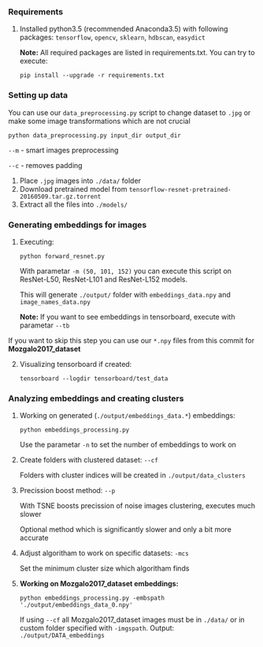 ### Requirements

1. Installed python3.5 (recommended Anaconda3.5) with following packages: `tensorflow`, `opencv`, `sklearn`, `hdbscan`, `easydict`

    **Note:** All required packages are listed in requirements.txt. You can try to execute:
    ```Shell
    pip install --upgrade -r requirements.txt
    ```

### Setting up data
You can use our `data_preprocessing.py` script to change dataset to `.jpg` or make some image transformations which are not crucial
```Shell
python data_preprocessing.py input_dir output_dir
```
`--m` - smart images preprocessing

`--c` - removes padding


1. Place `.jpg` images into `./data/` folder
2. Download pretrained model from `tensorflow-resnet-pretrained-20160509.tar.gz.torrent`
3. Extract all the files into `./models/`

### Generating embeddings for images
1. Executing:
    ```Shell
    python forward_resnet.py
    ```
    With parametar ```-m (50, 101, 152)``` you can execute this script on ResNet-L50, ResNet-L101 and ResNet-L152 models.

    This will generate `./output/` folder with `embeddings_data.npy` and `image_names_data.npy`

    **Note:** If you want to see embeddings in tensorboard, execute with parametar ```--tb```    

  If you want to skip this step you can use our `*.npy` files from this commit for **Mozgalo2017_dataset**

2. Visualizing tensorboard if created:
    ```Shell
    tensorboard --logdir tensorboard/test_data
    ```

### Analyzing embeddings and creating clusters

1. Working on generated (`./output/embeddings_data.*`) embeddings:
    ```Shell
    python embeddings_processing.py
    ```
    Use the parametar `-n` to set the number of embeddings to work on

2. Create folders with clustered dataset:
    `--cf`

    Folders with cluster indices will be created in `./output/data_clusters`

3. Precission boost method:
    `--p`

    With TSNE boosts precission of noise images clustering, executes much slower
    
    Optional method which is significantly slower and only a bit more accurate

4. Adjust algoritham to work on specific datasets:
    `-mcs`

    Set the minimum cluster size which algoritham finds

5. **Working on Mozgalo2017_dataset embeddings:**
    ```Shell
    python embeddings_processing.py -embspath './output/embeddings_data_0.npy'
    ```
    If using `--cf` all Mozgalo2017_dataset images must be in `./data/` or in custom folder specified with `-imgspath`. Output: `./output/DATA_embeddings`





    


